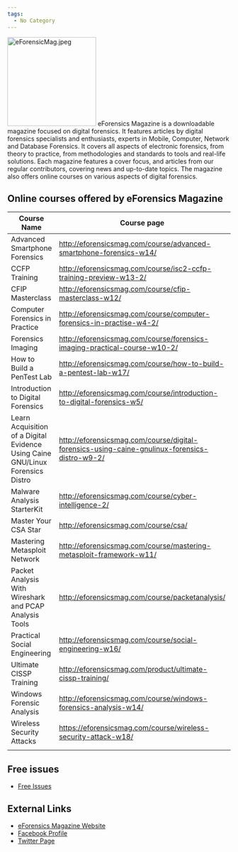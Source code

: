 ```yaml
---
tags:
  - No Category
---
```

<img src="eForensicMag.jpeg" title="eForensicMag.jpeg" width="200"
alt="eForensicMag.jpeg" /> eForensics Magazine is a downloadable
magazine focused on digital forensics. It features articles by digital
forensics specialists and enthusiasts, experts in Mobile, Computer,
Network and Database Forensics. It covers all aspects of electronic
forensics, from theory to practice, from methodologies and standards to
tools and real-life solutions. Each magazine features a cover focus, and
articles from our regular contributors, covering news and up-to-date
topics. The magazine also offers online courses on various aspects of
digital forensics.

## Online courses offered by eForensics Magazine

| Course Name                                                                    | Course page                                                                                     | Instructor         |
|--------------------------------------------------------------------------------|-------------------------------------------------------------------------------------------------|--------------------|
| Advanced Smartphone Forensics                                                  | <http://eforensicsmag.com/course/advanced-smartphone-forensics-w14/>                            | Massa Fabio        |
| CCFP Training                                                                  | <http://eforensicsmag.com/course/isc2-ccfp-training-preview-w13-2/>                             | Jay C. Grant       |
| CFIP Masterclass                                                               | <http://eforensicsmag.com/course/cfip-masterclass-w12/>                                         | IICFIP             |
| Computer Forensics in Practice                                                 | <http://eforensicsmag.com/course/computer-forensics-in-practise-w4-2/>                          | Shweta A. Chawla   |
| Forensics Imaging                                                              | <http://eforensicsmag.com/course/forensics-imaging-practical-course-w10-2/>                     | Bridgette Braxton  |
| How to Build a PenTest Lab                                                     | <http://eforensicsmag.com/course/how-to-build-a-pentest-lab-w17/>                               | Paul Janes         |
| Introduction to Digital Forensics                                              | <http://eforensicsmag.com/course/introduction-to-digital-forensics-w5/>                         | Inveet Singh       |
| Learn Acquisition of a Digital Evidence Using Caine GNU/Linux Forensics Distro | <http://eforensicsmag.com/course/digital-forensics-using-caine-gnulinux-forensics-distro-w9-2/> | Nanni Basatti      |
| Malware Analysis StarterKit                                                    | <http://eforensicsmag.com/course/cyber-intelligence-2/>                                         | Anderson Tamborim  |
| Master Your CSA Star                                                           | <http://eforensicsmag.com/course/csa/>                                                          | John DiMaria       |
| Mastering Metasploit Network                                                   | <http://eforensicsmag.com/course/mastering-metasploit-framework-w11/>                           | Gabriele Biondo    |
| Packet Analysis With Wireshark and PCAP Analysis Tools                         | <http://eforensicsmag.com/course/packetanalysis/>                                               | Eric A. Vanderburg |
| Practical Social Engineering                                                   | <http://eforensicsmag.com/course/social-engineering-w16/>                                       | Anderson Tamborim  |
| Ultimate CISSP Training                                                        | <http://eforensicsmag.com/product/ultimate-cissp-training/>                                     | John Dively        |
| Windows Forensic Analysis                                                      | <http://eforensicsmag.com/course/windows-forensics-analysis-w14/>                               | Muhammad Irfan     |
| Wireless Security Attacks                                                      | <https://eforensicsmag.com/course/wireless-security-attack-w18/>                                | Shad Malloy        |
|                                                                                |                                                                                                 |                    |

## Free issues

- [Free Issues](https://eforensicsmag.com/downloads/free/)

## External Links

- [eForensics Magazine Website](http://eforensicsmag.com/)
- [Facebook Profile](https://www.facebook.com/EForensicsMagazine)
- [Twitter Page](https://twitter.com/eForensics_Mag)